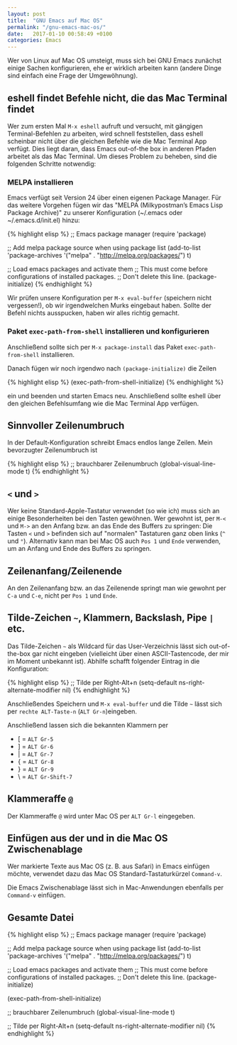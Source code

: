```yaml
---
layout: post
title:  "GNU Emacs auf Mac OS"
permalink: "/gnu-emacs-mac-os/"
date:   2017-01-10 00:58:49 +0100
categories: Emacs
---
```

Wer von Linux auf Mac OS umsteigt, muss sich bei GNU Emacs zunächst einige Sachen konfigurieren, ehe er wirklich arbeiten kann (andere Dinge sind einfach eine Frage der Umgewöhnung).

## eshell findet Befehle nicht, die das Mac Terminal findet

Wer zum ersten Mal `M-x eshell` aufruft und versucht, mit gängigen Terminal-Befehlen zu arbeiten, wird schnell feststellen, dass eshell scheinbar nicht über die gleichen Befehle wie die Mac Terminal App verfügt. Dies liegt daran, dass Emacs out-of-the box in anderen Pfaden arbeitet als das Mac Terminal. Um dieses Problem zu beheben, sind die folgenden Schritte notwendig:

### MELPA installieren

Emacs verfügt seit Version 24 über einen eigenen Package Manager. Für das weitere Vorgehen fügen wir das "MELPA (Milkypostman’s Emacs Lisp Package Archive)" zu unserer Konfiguration (~/.emacs oder ~/.emacs.d/init.el) hinzu:

{% highlight elisp %}
;; Emacs package manager
(require 'package)

;; Add melpa package source when using package list
(add-to-list 'package-archives '("melpa" . "http://melpa.org/packages/") t)

;; Load emacs packages and activate them
;; This must come before configurations of installed packages.
;; Don't delete this line.
(package-initialize)
{% endhighlight %}

Wir prüfen unsere Konfiguration per `M-x eval-buffer` (speichern nicht vergessen!), ob wir irgendwelchen Murks eingebaut haben. Sollte der Befehl nichts ausspucken, haben wir alles richtig gemacht.

### Paket `exec-path-from-shell` installieren und konfigurieren

Anschließend sollte sich per `M-x package-install` das Paket `exec-path-from-shell` installieren.

Danach fügen wir noch irgendwo nach `(package-initialize)` die Zeilen

{% highlight elisp %}
(exec-path-from-shell-initialize)
{% endhighlight %}

ein und beenden und starten Emacs neu. Anschließend sollte eshell über den gleichen Befehlsumfang wie die Mac Terminal App verfügen.

## Sinnvoller Zeilenumbruch

In der Default-Konfiguration schreibt Emacs endlos lange Zeilen. Mein bevorzugter Zeilenumbruch  ist

{% highlight elisp %}
;; brauchbarer Zeilenumbruch
(global-visual-line-mode t)
{% endhighlight %}

## `<` und `>`

Wer keine Standard-Apple-Tastatur verwendet (so wie ich) muss sich an einige Besonderheiten bei den Tasten gewöhnen. Wer gewohnt ist, per `M-<` und `M->` an den Anfang bzw. an das Ende des Buffers zu springen: Die Tasten `<` und `>` befinden sich auf "normalen" Tastaturen ganz oben links (`^` und `°`). Alternativ kann man bei Mac OS auch `Pos 1` und `Ende` verwenden, um an Anfang und Ende des Buffers zu springen.

## Zeilenanfang/Zeilenende

An den Zeilenanfang bzw. an das Zeilenende springt man wie gewohnt per `C-a` und `C-e`, nicht per `Pos 1` und `Ende`.

## Tilde-Zeichen `~`, Klammern, Backslash, Pipe `|` etc.

Das Tilde-Zeichen `~` als Wildcard für das User-Verzeichnis lässt sich out-of-the-box gar nicht eingeben (vielleicht über einen ASCII-Tastencode, der mir im Moment unbekannt ist). Abhilfe schafft folgender Eintrag in die Konfiguration:

{% highlight elisp %}
;; Tilde per Right-Alt+n
(setq-default ns-right-alternate-modifier nil)
{% endhighlight %}

Anschließendes Speichern und `M-x eval-buffer` und die Tilde `~` lässt sich per `rechte ALT-Taste-n` (`ALT Gr-n`)eingeben.

Anschließend lassen sich die bekannten Klammern per
+ [ = `ALT Gr-5`
+ ] = `ALT Gr-6`
+ | = `ALT Gr-7`
+ { = `ALT Gr-8`
+ } = `ALT Gr-9`
+ \ = `ALT Gr-Shift-7`

## Klammeraffe `@`

Der Klammeraffe `@` wird unter Mac OS per `ALT Gr-l` eingegeben. 

## Einfügen aus der und in die Mac OS Zwischenablage

Wer markierte Texte aus Mac OS (z. B. aus Safari) in Emacs einfügen möchte, verwendet dazu das Mac OS Standard-Tastaturkürzel `Command-v`.

Die Emacs Zwischenablage lässt sich in Mac-Anwendungen ebenfalls per `Command-v` einfügen.

## Gesamte Datei

{% highlight elisp %}
;; Emacs package manager
(require 'package)

;; Add melpa package source when using package list
(add-to-list 'package-archives '("melpa" . "http://melpa.org/packages/") t)

;; Load emacs packages and activate them
;; This must come before configurations of installed packages.
;; Don't delete this line.
(package-initialize)

(exec-path-from-shell-initialize)

;; brauchbarer Zeilenumbruch
(global-visual-line-mode t)

;; Tilde per Right-Alt+n
(setq-default ns-right-alternate-modifier nil)
{% endhighlight %}